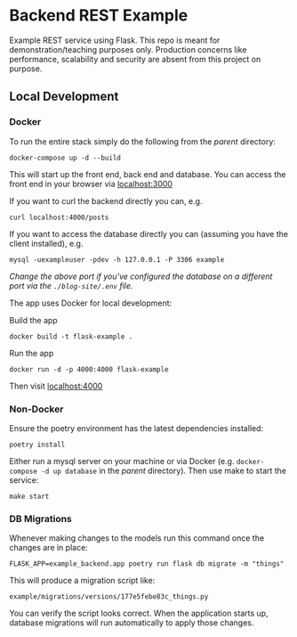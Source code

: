 # Backend REST Example

Example REST service using Flask. This repo is meant for demonstration/teaching purposes only. Production concerns like performance, scalability and security are absent from this project on purpose.


## Local Development

### Docker

To run the entire stack simply do the following from the _parent_ directory:
```shell
docker-compose up -d --build
```

This will start up the front end, back end and database. You can access the front end in your browser via [localhost:3000](http://localhost:3000)

If you want to curl the backend directly you can, e.g.
```shell
curl localhost:4000/posts
```

If you want to access the database directly you can (assuming you have the client installed), e.g.
```shell
mysql -uexampleuser -pdev -h 127.0.0.1 -P 3306 example
```

_Change the above port if you've configured the database on a different port via the `./blog-site/.env` file._

The app uses Docker for local development:

Build the app
```
docker build -t flask-example .
```

Run the app
```
docker run -d -p 4000:4000 flask-example
```

Then visit [localhost:4000](http://localhost:4000)

### Non-Docker

Ensure the poetry environment has the latest dependencies installed:

```
poetry install
```

Either run a mysql server on your machine or via Docker (e.g. `docker-compose -d up database` in the _parent_ directory). Then use make to start the service:

```
make start
```

### DB Migrations

Whenever making changes to the models run this command once the changes are in place:
```
FLASK_APP=example_backend.app poetry run flask db migrate -m "things"
```

This will produce a migration script like:
```
example/migrations/versions/177e5febe83c_things.py
```

You can verify the script looks correct. When the application starts up, database migrations will run automatically to apply those changes.
